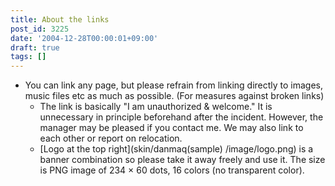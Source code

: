```yaml
---
title: About the links
post_id: 3225
date: '2004-12-28T00:00:01+09:00'
draft: true
tags: []
---
```


*   You can link any page, but please refrain from linking directly to images, music files etc as much as possible. (For measures against broken links)
    *   The link is basically "I am unauthorized & welcome." It is unnecessary in principle beforehand after the incident. However, the manager may be pleased if you contact me. We may also link to each other or report on relocation.
    *   [Logo at the top right](skin/danmaq\(sample\) /image/logo.png) is a banner combination so please take it away freely and use it. The size is PNG image of 234 × 60 dots, 16 colors (no transparent color).
